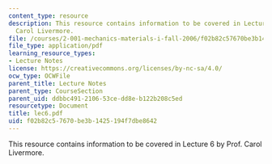 ```yaml
---
content_type: resource
description: This resource contains information to be covered in Lecture 6 by Prof.
  Carol Livermore.
file: /courses/2-001-mechanics-materials-i-fall-2006/f02b82c57670be3b1425194f7dbe8642_lec6.pdf
file_type: application/pdf
learning_resource_types:
- Lecture Notes
license: https://creativecommons.org/licenses/by-nc-sa/4.0/
ocw_type: OCWFile
parent_title: Lecture Notes
parent_type: CourseSection
parent_uid: ddbbc491-2106-53ce-dd8e-b122b208c5ed
resourcetype: Document
title: lec6.pdf
uid: f02b82c5-7670-be3b-1425-194f7dbe8642
---
```

This resource contains information to be covered in Lecture 6 by Prof. Carol Livermore.